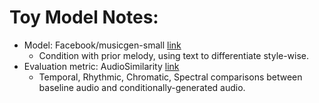 # Toy Model Notes:

- Model: Facebook/musicgen-small [link](https://huggingface.co/facebook/musicgen-small)
    - Condition with prior melody, using text to differentiate style-wise.
- Evaluation metric: AudioSimilarity [link](https://github.com/markstent/audio-similarity/blob/main/audio_similarity/audio_similarity.py)
    - Temporal, Rhythmic, Chromatic, Spectral comparisons between baseline audio and conditionally-generated audio.
